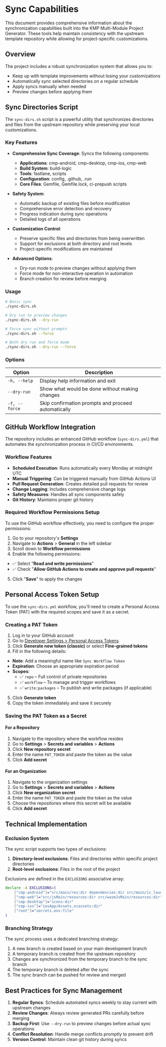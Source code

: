 # Sync Capabilities

This document provides comprehensive information about the synchronization capabilities built into
the KMP Multi-Module Project Generator. These tools help maintain consistency with the upstream
template repository while allowing for project-specific customizations.

## Overview

The project includes a robust synchronization system that allows you to:

- Keep up with template improvements without losing your customizations
- Automatically sync selected directories on a regular schedule
- Apply syncs manually when needed
- Preview changes before applying them

## Sync Directories Script

The `sync-dirs.sh` script is a powerful utility that synchronizes directories and files from the
upstream repository while preserving your local customizations.

### Key Features

- **Comprehensive Sync Coverage**: Syncs the following components:
    - **Applications**: cmp-android, cmp-desktop, cmp-ios, cmp-web
    - **Build System**: build-logic
    - **Tools**: fastlane, scripts
    - **Configuration**: config, .github, .run
    - **Core Files**: Gemfile, Gemfile.lock, ci-prepush scripts

- **Safety System**:
    - Automatic backup of existing files before modification
    - Comprehensive error detection and recovery
    - Progress indication during sync operations
    - Detailed logs of all operations

- **Customization Control**:
    - Preserve specific files and directories from being overwritten
    - Support for exclusions at both directory and root levels
    - Project-specific modifications are maintained

- **Advanced Options**:
    - Dry-run mode to preview changes without applying them
    - Force mode for non-interactive operation in automation
    - Branch creation for review before merging

### Usage

```bash
# Basic sync
./sync-dirs.sh

# Dry run to preview changes
./sync-dirs.sh --dry-run

# Force sync without prompts
./sync-dirs.sh --force

# Both dry run and force mode
./sync-dirs.sh --dry-run --force
```

### Options

| Option        | Description                                         |
|---------------|-----------------------------------------------------|
| `-h, --help`  | Display help information and exit                   |
| `--dry-run`   | Show what would be done without making changes      |
| `-f, --force` | Skip confirmation prompts and proceed automatically |

## GitHub Workflow Integration

The repository includes an enhanced GitHub workflow (`sync-dirs.yml`) that automates the
synchronization process in CI/CD environments.

### Workflow Features

- **Scheduled Execution**: Runs automatically every Monday at midnight UTC
- **Manual Triggering**: Can be triggered manually from GitHub Actions UI
- **Pull Request Generation**: Creates detailed pull requests for review
- **Change Logging**: Includes comprehensive change logs
- **Safety Measures**: Handles all sync components safely
- **Git History**: Maintains proper git history

### Required Workflow Permissions Setup

To use the GitHub workflow effectively, you need to configure the proper permissions:

1. Go to your repository's **Settings**
2. Navigate to **Actions** > **General** in the left sidebar
3. Scroll down to **Workflow permissions**
4. Enable the following permissions:

- ✅ Select "**Read and write permissions**"
- ✅ Check "**Allow GitHub Actions to create and approve pull requests**"

5. Click "**Save**" to apply the changes

## Personal Access Token Setup

To use the `sync-dirs.yml` workflow, you'll need to create a Personal Access Token (PAT) with the
required scopes and save it as a secret.

### Creating a PAT Token

1. Log in to your GitHub account
2. Go to [Developer Settings > Personal Access Tokens](https://github.com/settings/tokens)
3. Click **Generate new token (classic)** or select **Fine-grained tokens**
4. Fill in the following details:

- **Note**: Add a meaningful name like `Sync Workflow Token`
- **Expiration**: Choose an appropriate expiration period
- **Scopes**:
    - ✅ `repo` – Full control of private repositories
    - ✅ `workflow` – To manage and trigger workflows
    - ✅ `write:packages` – To publish and write packages (if applicable)

5. Click **Generate token**
6. Copy the token immediately and save it securely

### Saving the PAT Token as a Secret

#### For a Repository

1. Navigate to the repository where the workflow resides
2. Go to **Settings** > **Secrets and variables** > **Actions**
3. Click **New repository secret**
4. Enter the name `PAT_TOKEN` and paste the token as the value
5. Click **Add secret**

#### For an Organization

1. Navigate to the organization settings
2. Go to **Settings** > **Secrets and variables** > **Actions**
3. Click **New organization secret**
4. Enter the name `PAT_TOKEN` and paste the token as the value
5. Choose the repositories where this secret will be available
6. Click **Add secret**

## Technical Implementation

### Exclusion System

The sync script supports two types of exclusions:

1. **Directory-level exclusions**: Files and directories within specific project directories
2. **Root-level exclusions**: Files in the root of the project

Exclusions are defined in the `EXCLUSIONS` associative array:

```bash
declare -A EXCLUSIONS=(
    ["cmp-android"]="src/main/res:dir dependencies:dir src/main/ic_launcher-playstore.png:file google-services.json:file"
    ["cmp-web"]="src/jsMain/resources:dir src/wasmJsMain/resources:dir"
    ["cmp-desktop"]="icons:dir"
    ["cmp-ios"]="iosApp/Assets.xcassets:dir"
    ["root"]="secrets.env:file"
)
```

### Branching Strategy

The sync process uses a dedicated branching strategy:

1. A new branch is created based on your main development branch
2. A temporary branch is created from the upstream repository
3. Changes are synchronized from the temporary branch to the sync branch
4. The temporary branch is deleted after the sync
5. The sync branch can be pushed for review and merged

## Best Practices for Sync Management

1. **Regular Syncs**: Schedule automated syncs weekly to stay current with upstream changes
2. **Review Changes**: Always review generated PRs carefully before merging
3. **Backup First**: Use `--dry-run` to preview changes before actual sync operations
4. **Conflict Resolution**: Handle merge conflicts promptly to prevent drift
5. **Version Control**: Maintain clean git history during syncs